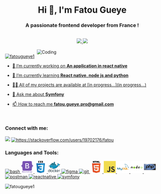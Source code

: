 <h1 align="center">Hi 👋, I'm Fatou Gueye</h1>
<h3 align="center">A passionate frontend developer from France !</h3>
  
  <br>
  
<div align="center">
  <a href="https://github.com/fatougueye12">
  <img height="180em" src="https://github-readme-stats.vercel.app/api?username=fatougueye1&show_icons=true&theme=dracula&include_all_commits=true&count_private=true"/>
  <img height="180em" src="https://github-readme-stats.vercel.app/api/top-langs/?username=fatougueye1&layout=compact&langs_count=7&theme=dracula"/>
</div>

<br>

<img align="right" alt="Coding" width="400" src=https://64.media.tumblr.com/e1b428cce8d977de94a18b957fdd6e81/tumblr_njj564KzkX1rluko6o1_500.gifv>
<p align="left"> <img src="https://komarev.com/ghpvc/?username=fatougueye1&label=Profile%20views&color=0e75b6&style=flat" alt="fatougueye1" /> </p>

- 🔭 I’m currently working on **An application in react native**

- 🌱 I’m currently learning **React native, node js and python**

- 👨‍💻 All of my projects are available at [in progress...](in progress...)

- 💬 Ask me about **Symfony**

- 📫 How to reach me **fatou.gueye.pro@gmail.com**

<br>

<h3 align="left">Connect with me:</h3>
<p align="left">
  <a href="https://www.linkedin.com/in/fatou-gueye-076a74217?lipi=urn%3Ali%3Apage%3Ad_flagship3_profile_view_base_contact_details%3BOeCqTa5pT0uy4L9UyFkb7A%3D%3D" target="_blank"><img src="https://img.shields.io/badge/-LinkedIn-%230077B5?style=for-the-badge&logo=linkedin&logoColor=white" target="_blank"></a> 
<a href="https://stackoverflow.com/users/19702176/fatou" target="blank"><img align="center" src="https://raw.githubusercontent.com/rahuldkjain/github-profile-readme-generator/master/src/images/icons/Social/stack-overflow.svg" alt="https://stackoverflow.com/users/19702176/fatou" height="30" width="40" /></a>
</p>

<h3 align="left">Languages and Tools:</h3>

<div style="display: inline_block">
<p align="left"> <a href="https://www.gnu.org/software/bash/" target="_blank" rel="noreferrer"> <img src="https://www.vectorlogo.zone/logos/gnu_bash/gnu_bash-icon.svg" alt="bash" width="40" height="40"/> </a> <a href="https://getbootstrap.com" target="_blank" rel="noreferrer"> <img src="https://raw.githubusercontent.com/devicons/devicon/master/icons/bootstrap/bootstrap-plain-wordmark.svg" alt="bootstrap" width="40" height="40"/> </a> <a href="https://www.w3schools.com/css/" target="_blank" rel="noreferrer"> <img src="https://raw.githubusercontent.com/devicons/devicon/master/icons/css3/css3-original-wordmark.svg" alt="css3" width="40" height="40"/> </a> <a href="https://www.docker.com/" target="_blank" rel="noreferrer"> <img src="https://raw.githubusercontent.com/devicons/devicon/master/icons/docker/docker-original-wordmark.svg" alt="docker" width="40" height="40"/> </a> <a href="https://www.figma.com/" target="_blank" rel="noreferrer"> <img src="https://www.vectorlogo.zone/logos/figma/figma-icon.svg" alt="figma" width="40" height="40"/> </a> <a href="https://git-scm.com/" target="_blank" rel="noreferrer"> <img src="https://www.vectorlogo.zone/logos/git-scm/git-scm-icon.svg" alt="git" width="40" height="40"/> </a> <a href="https://www.w3.org/html/" target="_blank" rel="noreferrer"> <img src="https://raw.githubusercontent.com/devicons/devicon/master/icons/html5/html5-original-wordmark.svg" alt="html5" width="40" height="40"/> </a> <a href="https://developer.mozilla.org/en-US/docs/Web/JavaScript" target="_blank" rel="noreferrer"> <img src="https://raw.githubusercontent.com/devicons/devicon/master/icons/javascript/javascript-original.svg" alt="javascript" width="40" height="40"/> </a> <a href="https://www.mysql.com/" target="_blank" rel="noreferrer"> <img src="https://raw.githubusercontent.com/devicons/devicon/master/icons/mysql/mysql-original-wordmark.svg" alt="mysql" width="40" height="40"/> </a> <a href="https://nodejs.org" target="_blank" rel="noreferrer"> <img src="https://raw.githubusercontent.com/devicons/devicon/master/icons/nodejs/nodejs-original-wordmark.svg" alt="nodejs" width="40" height="40"/> </a> <a href="https://www.php.net" target="_blank" rel="noreferrer"> <img src="https://raw.githubusercontent.com/devicons/devicon/master/icons/php/php-original.svg" alt="php" width="40" height="40"/> </a> <a href="https://postman.com" target="_blank" rel="noreferrer"> <img src="https://www.vectorlogo.zone/logos/getpostman/getpostman-icon.svg" alt="postman" width="40" height="40"/> </a> <a href="https://reactnative.dev/" target="_blank" rel="noreferrer"> <img src="https://reactnative.dev/img/header_logo.svg" alt="reactnative" width="40" height="40"/> </a> <a href="https://symfony.com" target="_blank" rel="noreferrer"> <img src="https://symfony.com/logos/symfony_black_03.svg" alt="symfony" width="40" height="40"/> </a> </p>


<p><img align="center" src="https://github-readme-streak-stats.herokuapp.com/?user=fatougueye1&" alt="fatougueye1" /></p>

